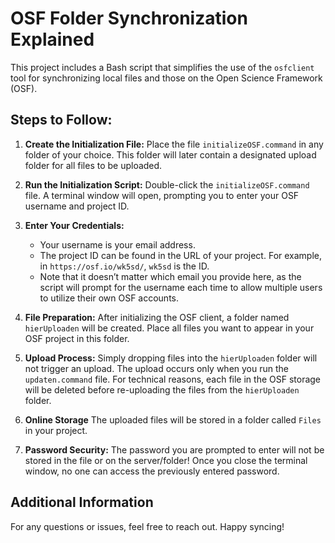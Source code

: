 # OSF Folder Synchronization Explained

This project includes a Bash script that simplifies the use of the `osfclient` tool for synchronizing local files and those on the Open Science Framework (OSF).

## Steps to Follow:

1. **Create the Initialization File:**
   Place the file `initializeOSF.command` in any folder of your choice. This folder will later contain a designated upload folder for all files to be uploaded.

2. **Run the Initialization Script:**
   Double-click the `initializeOSF.command` file. A terminal window will open, prompting you to enter your OSF username and project ID.

3. **Enter Your Credentials:**
   - Your username is your email address.
   - The project ID can be found in the URL of your project. For example, in `https://osf.io/wk5sd/`, `wk5sd` is the ID. 
   - Note that it doesn’t matter which email you provide here, as the script will prompt for the username each time to allow multiple users to utilize their own OSF accounts.

4. **File Preparation:**
   After initializing the OSF client, a folder named `hierUploaden` will be created. Place all files you want to appear in your OSF project in this folder.

5. **Upload Process:**
   Simply dropping files into the `hierUploaden` folder will not trigger an upload. The upload occurs only when you run the `updaten.command` file. For technical reasons, each file in the OSF storage will be deleted before re-uploading the files from the `hierUploaden` folder.

6. **Online Storage**
   The uploaded files will be stored in a folder called `Files` in your project.

7. **Password Security:**
   The password you are prompted to enter will not be stored in the file or on the server/folder! Once you close the terminal window, no one can access the previously entered password.

## Additional Information

For any questions or issues, feel free to reach out. Happy syncing!